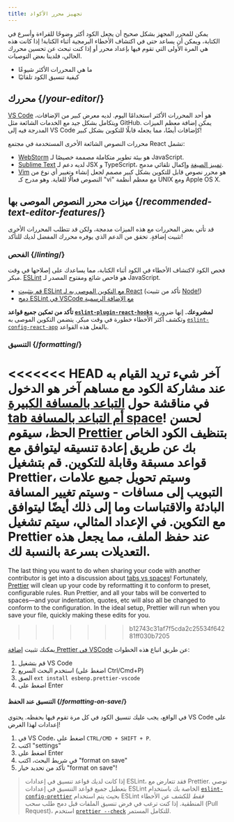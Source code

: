```yaml
---
title: تجهيز محرر الأكواد
---
```


<Intro>

يمكن للمحرر المجهز بشكل صحيح أن يجعل الكود أكثر وضوحًا للقراءة وأسرع في الكتابة، ويمكن أن يساعد حتى في اكتشاف الأخطاء البرمجية أثناء الكتابة! إذا كانت هذه هي المرة الأولى التي تقوم فيها بإعداد محرر أو إذا كنت تبحث عن تحسين محررك الحالي، فلدينا بعض التوصيات.

</Intro>

<YouWillLearn>

* ما هي المحررات الأكثر شيوعًا
* كيفية تنسيق الكود تلقائيًا

</YouWillLearn>

## محررك {/*your-editor*/}

[VS Code](https://code.visualstudio.com/) هو أحد المحررات الأكثر استخدامًا اليوم. لديه معرض كبير من الإضافات، ويتكامل بشكل جيد مع الخدمات الشائعة مثل GitHub. يمكن إضافة معظم الميزات المدرجة فيه إلى VS Code كإضافات أيضًا، مما يجعله قابلًا للتكوين بشكل كبير!

محررات النصوص الشائعة الأخرى المستخدمة في مجتمع React تشمل:

* [WebStorm](https://www.jetbrains.com/webstorm/) هو بيئة تطوير متكاملة مصممة خصيصًا لـ JavaScript.
* [Sublime Text](https://www.sublimetext.com/) لديه دعم لـ JSX و TypeScript، [تمييز الصيغة](https://stackoverflow.com/a/70960574/458193) وإكمال تلقائي مدمج.
* [Vim](https://www.vim.org/) هو محرر نصوص قابل للتكوين بشكل كبير مصمم لجعل إنشاء وتغيير أي نوع من النصوص فعالًا للغاية. وهو مدرج كـ "vi" مع معظم أنظمة UNIX ومع Apple OS X.

## ميزات محرر النصوص الموصى بها {/*recommended-text-editor-features*/}

قد تأتي بعض المحررات مع هذه الميزات مدمجة، ولكن قد تتطلب المحررات الأخرى تثبيت إضافةٍ. تحقق من الدعم الذي يوفره محررك المفضل لديك للتأكد!

### الفحص {/*linting*/}

فحص الكود لاكتشاف الأخطاء في الكود أثناء الكتابة، مما يساعدك على إصلاحها في وقت مبكر. 
[ESLint](https://eslint.org/) هو فاحص شائع ومفتوح المصدر لـ JavaScript.

* [قم بتثبيت ESLint مع التكوين الموصى به لـ React](https://www.npmjs.com/package/eslint-config-react-app) (تأكد من تثبيت [Node!](https://nodejs.org/en/download/current/))
* [دمج ESLint في VSCode مع الإضافة الرسمية](https://marketplace.visualstudio.com/items?itemName=dbaeumer.vscode-eslint)

**تأكد من تمكين جميع قواعد [`eslint-plugin-react-hooks`](https://www.npmjs.com/package/eslint-plugin-react-hooks) لمشروعك.** إنها ضرورية وتكشف أكثر الأخطاء خطورة في وقت مبكر. يتضمن التكوين الموصى به [`eslint-config-react-app`](https://www.npmjs.com/package/eslint-config-react-app) بالفعل هذه القواعد.

### التنسيق {/*formatting*/}

<<<<<<< HEAD
آخر شيء تريد القيام به عند مشاركة الكود مع مساهم آخر هو الدخول في مناقشة حول [التباعد بالمسافة الكبيرة tab أم التباعد بالمسافة space](https://www.google.com/search?q=tabs+vs+spaces)! لحسن الحظ، سيقوم [Prettier](https://prettier.io/) بتنظيف الكود الخاص بك عن طريق إعادة تنسيقه ليتوافق مع قواعد مسبقة وقابلة للتكوين. قم بتشغيل Prettier، وسيتم تحويل جميع علامات التبويب إلى مسافات - وسيتم تغيير المسافة البادئة والاقتباسات وما إلى ذلك أيضًا ليتوافق مع التكوين. في الإعداد المثالي، سيتم تشغيل Prettier عند حفظ الملف، مما يجعل هذه التعديلات بسرعة بالنسبة لك.
=======
The last thing you want to do when sharing your code with another contributor is get into a discussion about [tabs vs spaces](https://www.google.com/search?q=tabs+vs+spaces)! Fortunately, [Prettier](https://prettier.io/) will clean up your code by reformatting it to conform to preset, configurable rules. Run Prettier, and all your tabs will be converted to spaces—and your indentation, quotes, etc will also all be changed to conform to the configuration. In the ideal setup, Prettier will run when you save your file, quickly making these edits for you.
>>>>>>> b12743c31af7f5cda2c25534f64281ff030b7205

يمكنك تثبيت [إضافة Prettier في VSCode](https://marketplace.visualstudio.com/items?itemName=esbenp.prettier-vscode) عن طريق اتباع هذه الخطوات:

1. قم بتشغيل VS Code
2. استخدم البحث السريع (اضغط على Ctrl/Cmd+P)
3. الصق `ext install esbenp.prettier-vscode`
4. اضغط على Enter

#### التنسيق عند الحفظ {/*formatting-on-save*/}

في الواقع، يجب عليك تنسيق الكود في كل مرة تقوم فيها بحفظه. يحتوي VS Code على إعدادات لهذا الغرض!

1. في VS Code، اضغط على `CTRL/CMD + SHIFT + P`.
2. اكتب "settings"
3. اضغط على Enter
4. في شريط البحث، اكتب "format on save"
5. تأكد من تحديد خيار "format on save"!

> إذا كانت لديك قواعد تنسيق في إعدادات ESLint، فقد تتعارض مع Prettier. نوصي بتعطيل جميع قواعد التنسيق في إعدادات ESLint الخاصة بك باستخدام [`eslint-config-prettier`](https://github.com/prettier/eslint-config-prettier) بحيث يتم استخدام ESLint *فقط* للكشف عن الأخطاء المنطقية. إذا كنت ترغب في فرض تنسيق الملفات قبل دمج طلب سحب (Pull Request)، استخدم [`prettier --check`](https://prettier.io/docs/en/cli.html#--check) للتكامل المستمر.

